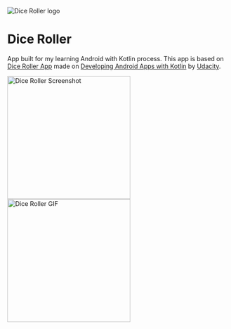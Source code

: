 ![Dice Roller logo](https://raw.githubusercontent.com/jamilelima/DiceRollerApp/master/screenshots/ic_launcher.png
) 

# Dice Roller
App built for my learning Android with Kotlin process. 
This app is based on [Dice Roller App](https://github.com/udacity/andfun-kotlin-dice-roller) made on [Developing Android Apps with Kotlin](https://in.udacity.com/course/developing-android-apps-with-kotlin--ud9012) by [Udacity](udacity.com).
<div>
<img src="https://raw.githubusercontent.com/jamilelima/DiceRollerApp/master/screenshots/screenshot_dice_roller.png" alt="Dice Roller Screenshot" width="280"/>
<img src="https://raw.githubusercontent.com/jamilelima/DiceRollerApp/master/screenshots/dice_roller.gif" alt="Dice Roller GIF" width="280"/>
<div>


